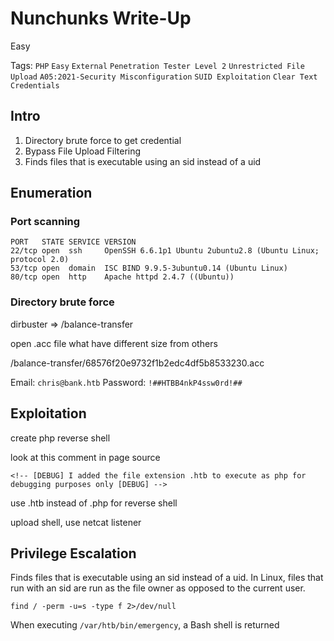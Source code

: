 # Nunchunks Write-Up

Easy

Tags:
`PHP`
`Easy`
`External`
`Penetration Tester Level 2`
`Unrestricted File Upload`
`A05:2021-Security Misconfiguration`
`SUID Exploitation`
`Clear Text Credentials`


## Intro

1. Directory brute force to get credential
2. Bypass File Upload Filtering
3. Finds files that is executable using an sid instead of a uid

## Enumeration

### Port scanning

```
PORT   STATE SERVICE VERSION
22/tcp open  ssh     OpenSSH 6.6.1p1 Ubuntu 2ubuntu2.8 (Ubuntu Linux; protocol 2.0)
53/tcp open  domain  ISC BIND 9.9.5-3ubuntu0.14 (Ubuntu Linux)
80/tcp open  http    Apache httpd 2.4.7 ((Ubuntu))
```

### Directory brute force

dirbuster => /balance-transfer

open .acc file what have different size from others

/balance-transfer/68576f20e9732f1b2edc4df5b8533230.acc

Email: `chris@bank.htb`
Password: `!##HTBB4nkP4ssw0rd!##`

## Exploitation

create php reverse shell

look at this comment in page source

```
<!-- [DEBUG] I added the file extension .htb to execute as php for debugging purposes only [DEBUG] -->
```

use .htb instead of .php for reverse shell

upload shell, use netcat listener

## Privilege Escalation

Finds files that is executable using an sid instead of a uid. In Linux, files that run with an sid are run as the file owner as opposed to the current user.

```
find / -perm -u=s -type f 2>/dev/null
```

When executing `/var/htb/bin/emergency`, a Bash shell is returned